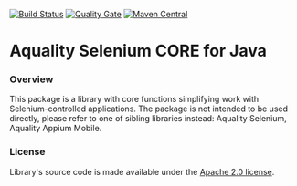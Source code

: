 [![Build Status](https://dev.azure.com/aquality-automation/aquality-automation/_apis/build/status/aquality-automation.aquality-selenium-core-java?branchName=master)](https://dev.azure.com/aquality-automation/aquality-automation/_build/latest?definitionId=5&branchName=master)
[![Quality Gate](https://sonarcloud.io/api/project_badges/measure?project=aquality-automation_aquality-selenium-core-java&metric=alert_status)](https://sonarcloud.io/dashboard?id=aquality-automation_aquality-selenium-core-java)
[![Maven Central](https://maven-badges.herokuapp.com/maven-central/com.github.aquality-automation/aquality-selenium-core/badge.svg)](https://maven-badges.herokuapp.com/maven-central/com.github.aquality-automation/aquality-selenium-core)

# Aquality Selenium CORE for Java

### Overview

This package is a library with core functions simplifying work with Selenium-controlled applications.
The package is not intended to be used directly, please refer to one of sibling libraries instead: Aquality Selenium, Aquality Appium Mobile.

### License
Library's source code is made available under the [Apache 2.0 license](https://github.com/aquality-automation/aquality-selenium-core-java/blob/master/LICENSE).
